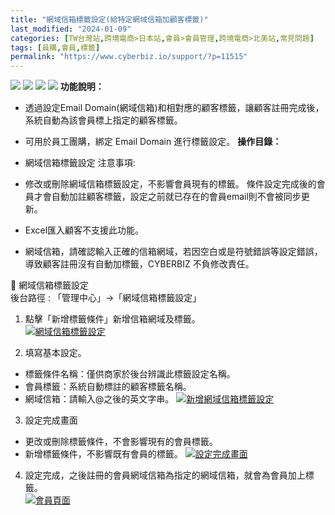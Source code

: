 ```yaml
---
title: "網域信箱標籤設定(給特定網域信箱加顧客標籤)"
last_modified: "2024-01-09"
categories: [TW台灣站,跨境電商>日本站,會員>會員管理,跨境電商>北美站,常見問題]
tags: [員購,會員,標籤]
permalink: "https://www.cyberbiz.io/support/?p=11515"
---
```


![](https://www.cyberbiz.io/support/wp-content/uploads/適用站別.png)
[![](https://www.cyberbiz.io/support/wp-content/uploads/台灣站.png)](https://www.cyberbiz.io/support/?page_id=2490)
[![](https://www.cyberbiz.io/support/wp-content/uploads/北美站.png)](https://www.cyberbiz.io/support/?page_id=32080)
[![](https://www.cyberbiz.io/support/wp-content/uploads/日本站.png)]() **功能說明：**  

* 透過設定Email Domain(網域信箱)和相對應的顧客標籤，讓顧客註冊完成後，系統自動為該會員標上指定的顧客標籤。
* 可用於員工團購，綁定 Email Domain 進行標籤設定。
**操作目錄：**

* 網域信箱標籤設定
注意事項:  

* 修改或刪除網域信箱標籤設定，不影響會員現有的標籤。 條件設定完成後的會員才會自動加註顧客標籤，設定之前就已存在的會員email則不會被同步更新。
* Excel匯入顧客不支援此功能。
* 網域信箱，請確認輸入正確的信箱網域，若因空白或是符號錯誤等設定錯誤，導致顧客註冊沒有自動加標籤，CYBERBIZ 不負修改責任。

📌 網域信箱標籤設定  
後台路徑 : 「管理中心」→「網域信箱標籤設定」  


1. 點擊「新增標籤條件」新增信箱網域及標籤。  
[![網域信箱標籤設定](https://www.cyberbiz.io/support/wp-content/uploads/網域信箱標籤設定02.png)](https://www.cyberbiz.io/support/wp-content/uploads/網域信箱標籤設定02.png)



2. 填寫基本設定。 
* 標籤條件名稱：僅供商家於後台辨識此標籤設定名稱。
* 會員標籤：系統自動標註的顧客標籤名稱。
* 網域信箱：請輸入@之後的英文字串。
[![新增網域信箱標籤設定](https://www.cyberbiz.io/support/wp-content/uploads/網域信箱標籤設定03.png)](https://www.cyberbiz.io/support/wp-content/uploads/網域信箱標籤設定03.png)



3. 設定完成畫面 
* 更改或刪除標籤條件，不會影響現有的會員標籤。 
* 新增標籤條件，不影響既有會員的標籤。 
[![設定完成畫面](https://www.cyberbiz.io/support/wp-content/uploads/網域信箱標籤設定04.png)](https://www.cyberbiz.io/support/wp-content/uploads/網域信箱標籤設定04.png)



4. 設定完成，之後註冊的會員網域信箱為指定的網域信箱，就會為會員加上標籤。  
[![會員頁面](https://www.cyberbiz.io/support/wp-content/uploads/網域信箱標籤設定05.png)](https://www.cyberbiz.io/support/wp-content/uploads/網域信箱標籤設定05.png)



